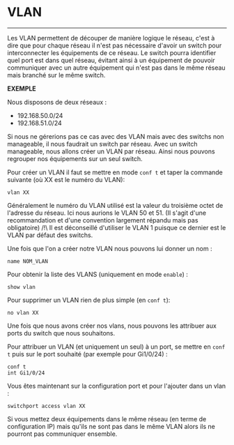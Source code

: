 # VLAN

---

Les VLAN permettent de découper de manière logique le réseau, c'est à dire que pour chaque réseau il n'est pas nécessaire d'avoir un switch pour interconnecter les équipements de ce réseau. 
Le switch pourra identifier quel port est dans quel réseau, évitant ainsi à un équipement de pouvoir communiquer avec un autre équipement qui n'est pas dans le même réseau mais branché sur le même switch.

**EXEMPLE**

Nous disposons de deux réseaux :
- 192.168.50.0/24
- 192.168.51.0/24

Si nous ne gérerions pas ce cas avec des VLAN mais avec des switchs non manageable, il nous faudrait un switch par réseau. Avec un switch manageable, nous allons créer un VLAN par réseau. Ainsi nous pouvons regrouper nos équipements sur un seul switch.

Pour créer un VLAN il faut se mettre en mode `conf t` et taper la commande suivante (où XX est le numéro du VLAN):

```
vlan XX
```

Généralement le numéro du VLAN utilisé est la valeur du troisième octet de l'adresse du réseau. Ici nous aurions le VLAN 50 et 51. (Il s'agit d'une recommandation et d'une convention largement répandu mais pas obligatoire)
/!\ Il est déconseillé d'utiliser le VLAN 1 puisque ce dernier est le VLAN par défaut des switchs.

Une fois que l'on a créer notre VLAN nous pouvons lui donner un nom :

```
name NOM_VLAN
```

Pour obtenir la liste des VLANS (uniquement en mode `enable`) :

```
show vlan
```

Pour supprimer un VLAN rien de plus simple (en `conf t`):

```
no vlan XX
```

Une fois que nous avons créer nos vlans, nous pouvons les attribuer aux ports du switch que nous souhaitons.

Pour attribuer un VLAN (et uniquement un seul) à un port, se mettre en `conf t` puis sur le port souhaité (par exemple pour Gi1/0/24) :
```
conf t
int Gi1/0/24 
```
Vous êtes maintenant sur la configuration port et pour l'ajouter dans un vlan :

```
switchport access vlan XX
```

Si vous mettez deux équipements dans le même réseau (en terme de configuration IP) mais qu'ils ne sont pas dans le même VLAN alors ils ne pourront pas communiquer ensemble.
